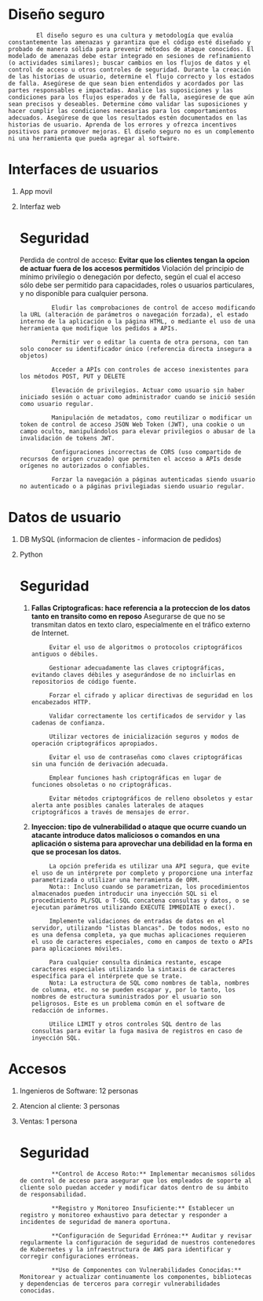 # Diseño seguro
            El diseño seguro es una cultura y metodología que evalúa constantemente las amenazas y garantiza que el código esté diseñado y probado de manera sólida para prevenir métodos de ataque conocidos. El modelado de amenazas debe estar integrado en sesiones de refinamiento (o actividades similares); buscar cambios en los flujos de datos y el control de acceso u otros controles de seguridad. Durante la creación de las historias de usuario, determine el flujo correcto y los estados de falla. Asegúrese de que sean bien entendidos y acordados por las partes responsables e impactadas. Analice las suposiciones y las condiciones para los flujos esperados y de falla, asegúrese de que aún sean precisos y deseables. Determine cómo validar las suposiciones y hacer cumplir las condiciones necesarias para los comportamientos adecuados. Asegúrese de que los resultados estén documentados en las historias de usuario. Aprenda de los errores y ofrezca incentivos positivos para promover mejoras. El diseño seguro no es un complemento ni una herramienta que pueda agregar al software.


# Interfaces de usuarios

1. App movil 
2. Interfaz web

    # Seguridad

    Perdida de control de acceso: 
        **Evitar que los clientes tengan la opcion de actuar fuera de los accesos permitidos**
                Violación del principio de mínimo privilegio o denegación por defecto, según el cual el acceso sólo debe ser permitido para capacidades, roles o usuarios particulares, y no disponible para cualquier persona. 

                Eludir las comprobaciones de control de acceso modificando la URL (alteración de parámetros o navegación forzada), el estado interno de la aplicación o la página HTML, o mediante el uso de una herramienta que modifique los pedidos a APIs.

                Permitir ver o editar la cuenta de otra persona, con tan solo conocer su identificador único (referencia directa insegura a objetos)

                Acceder a APIs con controles de acceso inexistentes para los métodos POST, PUT y DELETE

                Elevación de privilegios. Actuar como usuario sin haber iniciado sesión o actuar como administrador cuando se inició sesión como usuario regular.

                Manipulación de metadatos, como reutilizar o modificar un token de control de acceso JSON Web Token (JWT), una cookie o un campo oculto, manipulándolos para elevar privilegios o abusar de la invalidación de tokens JWT.

                Configuraciones incorrectas de CORS (uso compartido de recursos de origen cruzado) que permiten el acceso a APIs desde orígenes no autorizados o confiables.

                Forzar la navegación a páginas autenticadas siendo usuario no autenticado o a páginas privilegiadas siendo usuario regular.

# Datos de usuario

1. DB MySQL (informacion de clientes - informacion de pedidos)
2. Python

    # Seguridad

    1. **Fallas Criptograficas: hace referencia a la proteccion de los datos tanto en transito como en reposo**
                Asegurarse de que no se transmitan datos en texto claro, especialmente en el tráfico externo de Internet.

                Evitar el uso de algoritmos o protocolos criptográficos antiguos o débiles.

                Gestionar adecuadamente las claves criptográficas, evitando claves débiles y asegurándose de no incluirlas en repositorios de código fuente.

                Forzar el cifrado y aplicar directivas de seguridad en los encabezados HTTP.

                Validar correctamente los certificados de servidor y las cadenas de confianza.

                Utilizar vectores de inicialización seguros y modos de operación criptográficos apropiados.

                Evitar el uso de contraseñas como claves criptográficas sin una función de derivación adecuada.

                Emplear funciones hash criptográficas en lugar de funciones obsoletas o no criptográficas.

                Evitar métodos criptográficos de relleno obsoletos y estar alerta ante posibles canales laterales de ataques criptográficos a través de mensajes de error.

    2. **Inyeccion: tipo de vulnerabilidad o ataque que ocurre cuando un atacante introduce datos maliciosos o comandos en una aplicación o sistema para aprovechar una debilidad en la forma en que se procesan los datos.**

                La opción preferida es utilizar una API segura, que evite el uso de un intérprete por completo y proporcione una interfaz parametrizada o utilizar una herramienta de ORM.
                Nota:: Incluso cuando se parametrizan, los procedimientos almacenados pueden introducir una inyección SQL si el procedimiento PL/SQL o T-SQL concatena consultas y datos, o se ejecutan parámetros utilizando EXECUTE IMMEDIATE o exec().

                Implemente validaciones de entradas de datos en el servidor, utilizando "listas blancas". De todos modos, esto no es una defensa completa, ya que muchas aplicaciones requieren el uso de caracteres especiales, como en campos de texto o APIs para aplicaciones móviles.

                Para cualquier consulta dinámica restante, escape caracteres especiales utilizando la sintaxis de caracteres específica para el intérprete que se trate.
                Nota: La estructura de SQL como nombres de tabla, nombres de columna, etc. no se pueden escapar y, por lo tanto, los nombres de estructura suministrados por el usuario son peligrosos. Este es un problema común en el software de redacción de informes.

                Utilice LIMIT y otros controles SQL dentro de las consultas para evitar la fuga masiva de registros en caso de inyección SQL.

# Accesos

1. Ingenieros de Software: 12 personas
2. Atencion al cliente: 3 personas
3. Ventas: 1 persona

    # Seguridad 

                **Control de Acceso Roto:** Implementar mecanismos sólidos de control de acceso para asegurar que los empleados de soporte al cliente solo puedan acceder y modificar datos dentro de su ámbito de responsabilidad.

                **Registro y Monitoreo Insuficiente:** Establecer un registro y monitoreo exhaustivo para detectar y responder a incidentes de seguridad de manera oportuna.

                **Configuración de Seguridad Errónea:** Auditar y revisar regularmente la configuración de seguridad de nuestros contenedores de Kubernetes y la infraestructura de AWS para identificar y corregir configuraciones erróneas.

                **Uso de Componentes con Vulnerabilidades Conocidas:** Monitorear y actualizar continuamente los componentes, bibliotecas y dependencias de terceros para corregir vulnerabilidades conocidas.




